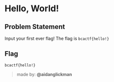 # Hello, World!

## Problem Statement
Input your first ever flag! The flag is `bcactf{hello!}`

## Flag
`bcactf{hello!}`

> made by: **@aidanglickman**